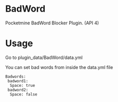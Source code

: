 # BadWord
Pocketmine BadWord Blocker Plugin. (API 4)

# Usage
Go to plugin_data/BadWord/data.yml

You can set bad words from inside the data.yml file
```
Badwords:
 badword1:
  Space: true
 badword2:
  Space: false
```
